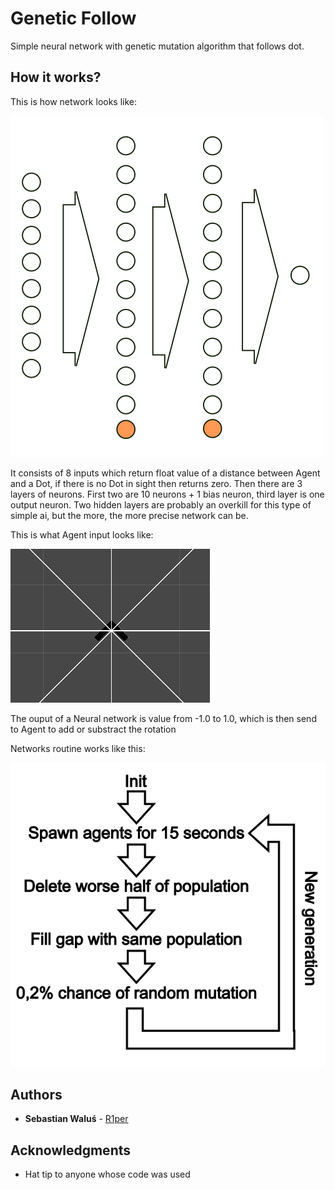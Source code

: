 # Genetic Follow

Simple neural network with genetic mutation algorithm that follows dot.

## How it works?
This is how network looks like:

![Network](network.PNG)

It consists of 8 inputs which return float value of a distance between Agent and a Dot, if there is no Dot in sight then returns zero.
Then there are 3 layers of neurons. First two are 10 neurons + 1 bias neuron, third layer is one output neuron. Two hidden layers are probably an overkill for this type of simple ai, but the more, the more precise network can be.

This is what Agent input looks like:

![Agent](agent.PNG)

The ouput of a Neural network is value from -1.0 to 1.0, which is then send to Agent to add or substract the rotation

Networks routine works like this:

![Routine](routine.PNG)

## Authors

* **Sebastian Waluś** - [R1per](https://github.com/R1per)

## Acknowledgments

* Hat tip to anyone whose code was used
